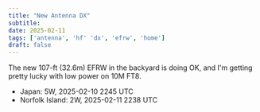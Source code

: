 ```yaml
---
title: "New Antenna DX"
subtitle:
date: 2025-02-11
tags: ['antenna', 'hf' 'dx', 'efrw', 'home']
draft: false
---
```


The new 107-ft (32.6m) EFRW
in the backyard
is doing OK,
and I'm getting pretty lucky
with low power on 10M FT8.

- Japan: 5W, 2025-02-10 2245 UTC
- Norfolk Island: 2W, 2025-02-11 2238 UTC

<!--more-->
